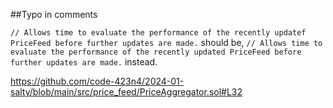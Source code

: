 ##Typo in comments

`// Allows time to evaluate the performance of the recently updatef PriceFeed before further updates are made.`
should be,
`// Allows time to evaluate the performance of the recently updated PriceFeed before further updates are made.` 
instead.


https://github.com/code-423n4/2024-01-salty/blob/main/src/price_feed/PriceAggregator.sol#L32